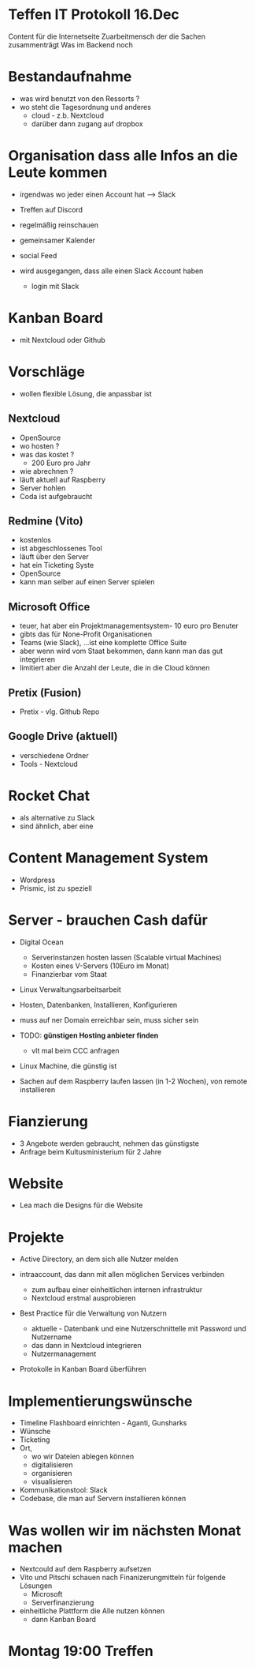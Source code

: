 # Teffen IT Protokoll 16.Dec

Content für die Internetseite
Zuarbeitmensch der die Sachen zusammenträgt
Was im Backend noch

# Bestandaufnahme
- was wird benutzt von den Ressorts ?
- wo steht die Tagesordnung und anderes
    - cloud - z.b. Nextcloud
    - darüber dann zugang auf dropbox


# Organisation dass alle Infos an die Leute kommen
- irgendwas wo jeder einen Account hat --> Slack
- Treffen auf Discord
- regelmäßig reinschauen
  
- gemeinsamer Kalender
- social Feed

- wird ausgegangen, dass alle einen Slack Account haben
  - login mit Slack

# Kanban Board 
- mit Nextcloud oder Github
  
# Vorschläge
- wollen flexible Lösung, die anpassbar ist

##  Nextcloud
- OpenSource
- wo hosten ?
- was das kostet ?
  - 200 Euro pro Jahr
- wie abrechnen ?
- läuft aktuell auf Raspberry
- Server hohlen
- Coda ist aufgebraucht

## Redmine (Vito)
- kostenlos
- ist abgeschlossenes Tool
- läuft über den Server
- hat ein Ticketing Syste
- OpenSource
- kann man selber auf einen Server spielen

## Microsoft Office 
- teuer, hat aber ein Projektmanagementsystem- 10 euro pro Benuter 
- gibts das für None-Profit Organisationen
- Teams (wie Slack), ...ist eine komplette Office Suite
- aber wenn wird vom Staat bekommen, dann kann man das gut integrieren
- limitiert aber die Anzahl der Leute, die in die Cloud können

## Pretix (Fusion)
- Pretix - vlg.  Github Repo

## Google Drive (aktuell)
  - verschiedene Ordner
  - Tools - Nextcloud

# Rocket Chat
- als alternative zu Slack
- sind ähnlich, aber eine 
  
# Content Management System
- Wordpress
- Prismic, ist zu speziell

# Server - brauchen Cash dafür
- Digital Ocean
  - Serverinstanzen hosten lassen (Scalable virtual Machines)
  - Kosten eines V-Servers (10Euro im Monat)
  - Finanzierbar vom Staat

- Linux Verwaltungsarbeitsarbeit
- Hosten, Datenbanken, Installieren, Konfigurieren
- muss auf ner Domain erreichbar sein, muss sicher sein
- TODO: **günstigen Hosting anbieter finden**
  - vlt mal beim CCC anfragen
- Linux Machine, die günstig ist
- Sachen auf dem Raspberry laufen lassen (in 1-2 Wochen), von remote installieren
  
# Fianzierung
- 3 Angebote werden gebraucht, nehmen das günstigste
- Anfrage beim Kultusministerium für 2 Jahre

# Website
- Lea mach die Designs für die Website

# Projekte
- Active Directory, an dem sich alle Nutzer melden
- intraaccount, das dann mit allen möglichen Services verbinden
  - zum aufbau einer einheitlichen internen infrastruktur
  - Nextcloud erstmal ausprobieren
- Best Practice für die Verwaltung von Nutzern
  - aktuelle - Datenbank und eine Nutzerschnittelle mit Password und Nutzername
  - das dann in Nextcloud integrieren
  - Nutzermanagement

- Protokolle in Kanban Board überführen

# Implementierungswünsche
- Timeline Flashboard einrichten - Aganti, Gunsharks
- Wünsche
- Ticketing
- Ort,
  -  wo wir Dateien ablegen können
  -  digitalisieren
  -  organisieren
  -  visualisieren
- Kommunikationstool: Slack
- Codebase, die man auf Servern installieren können

# Was wollen wir im nächsten Monat machen
- Nextcould auf dem Raspberry aufsetzen
- Vito und Pitschi schauen nach Finanizerungmitteln für folgende Lösungen
  - Microsoft
  - Serverfinanzierung
- einheitliche Plattform die Alle nutzen können
    - dann Kanban Board

# Montag 19:00 Treffen